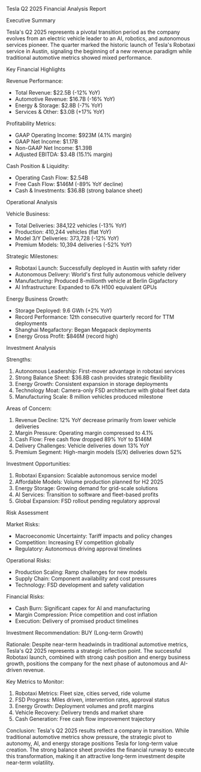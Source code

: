 Tesla Q2 2025 Financial Analysis Report

Executive Summary

Tesla's Q2 2025 represents a pivotal transition period as the company evolves from an electric vehicle leader to an AI, robotics, and autonomous services pioneer. The quarter marked the historic launch of Tesla's Robotaxi service in Austin, signaling the beginning of a new revenue paradigm while traditional automotive metrics showed mixed performance.

Key Financial Highlights

Revenue Performance:
- Total Revenue: $22.5B (-12% YoY)
- Automotive Revenue: $16.7B (-16% YoY) 
- Energy & Storage: $2.8B (-7% YoY)
- Services & Other: $3.0B (+17% YoY)

Profitability Metrics:
- GAAP Operating Income: $923M (4.1% margin)
- GAAP Net Income: $1.17B
- Non-GAAP Net Income: $1.39B
- Adjusted EBITDA: $3.4B (15.1% margin)

Cash Position & Liquidity:
- Operating Cash Flow: $2.54B
- Free Cash Flow: $146M (-89% YoY decline)
- Cash & Investments: $36.8B (strong balance sheet)

Operational Analysis

Vehicle Business:
- Total Deliveries: 384,122 vehicles (-13% YoY)
- Production: 410,244 vehicles (flat YoY)
- Model 3/Y Deliveries: 373,728 (-12% YoY)
- Premium Models: 10,394 deliveries (-52% YoY)

Strategic Milestones:
- Robotaxi Launch: Successfully deployed in Austin with safety rider
- Autonomous Delivery: World's first fully autonomous vehicle delivery
- Manufacturing: Produced 8-millionth vehicle at Berlin Gigafactory
- AI Infrastructure: Expanded to 67k H100 equivalent GPUs

Energy Business Growth:
- Storage Deployed: 9.6 GWh (+2% YoY)
- Record Performance: 12th consecutive quarterly record for TTM deployments
- Shanghai Megafactory: Began Megapack deployments
- Energy Gross Profit: $846M (record high)

Investment Analysis

Strengths:
1. Autonomous Leadership: First-mover advantage in robotaxi services
2. Strong Balance Sheet: $36.8B cash provides strategic flexibility
3. Energy Growth: Consistent expansion in storage deployments
4. Technology Moat: Camera-only FSD architecture with global fleet data
5. Manufacturing Scale: 8 million vehicles produced milestone

Areas of Concern:
1. Revenue Decline: 12% YoY decrease primarily from lower vehicle deliveries
2. Margin Pressure: Operating margin compressed to 4.1%
3. Cash Flow: Free cash flow dropped 89% YoY to $146M
4. Delivery Challenges: Vehicle deliveries down 13% YoY
5. Premium Segment: High-margin models (S/X) deliveries down 52%

Investment Opportunities:
1. Robotaxi Expansion: Scalable autonomous service model
2. Affordable Models: Volume production planned for H2 2025
3. Energy Storage: Growing demand for grid-scale solutions
4. AI Services: Transition to software and fleet-based profits
5. Global Expansion: FSD rollout pending regulatory approval

Risk Assessment

Market Risks:
- Macroeconomic Uncertainty: Tariff impacts and policy changes
- Competition: Increasing EV competition globally
- Regulatory: Autonomous driving approval timelines

Operational Risks:
- Production Scaling: Ramp challenges for new models
- Supply Chain: Component availability and cost pressures
- Technology: FSD development and safety validation

Financial Risks:
- Cash Burn: Significant capex for AI and manufacturing
- Margin Compression: Price competition and cost inflation
- Execution: Delivery of promised product timelines

Investment Recommendation: BUY (Long-term Growth)

Rationale: Despite near-term headwinds in traditional automotive metrics, Tesla's Q2 2025 represents a strategic inflection point. The successful Robotaxi launch, combined with strong cash position and energy business growth, positions the company for the next phase of autonomous and AI-driven revenue.

Key Metrics to Monitor:
1. Robotaxi Metrics: Fleet size, cities served, ride volume
2. FSD Progress: Miles driven, intervention rates, approval status
3. Energy Growth: Deployment volumes and profit margins
4. Vehicle Recovery: Delivery trends and market share
5. Cash Generation: Free cash flow improvement trajectory

Conclusion: Tesla's Q2 2025 results reflect a company in transition. While traditional automotive metrics show pressure, the strategic pivot to autonomy, AI, and energy storage positions Tesla for long-term value creation. The strong balance sheet provides the financial runway to execute this transformation, making it an attractive long-term investment despite near-term volatility.